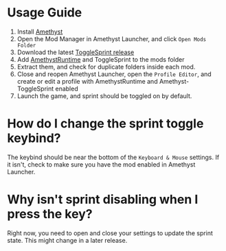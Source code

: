 # Usage Guide
1. Install [Amethyst](https://github.com/FrederoxDev/Amethyst-Launcher)
2. Open the Mod Manager in Amethyst Launcher, and click `Open Mods Folder`
3. Download the latest [ToggleSprint release](https://github.com/KingRocco21/Amethyst-ToggleSprint/releases)
4. Add [AmethystRuntime](https://github.com/FrederoxDev/Amethyst/releases/) and ToggleSprint to the mods folder
5. Extract them, and check for duplicate folders inside each mod.
6. Close and reopen Amethyst Launcher, open the `Profile Editor`, and create or edit a profile with AmethystRuntime and Amethyst-ToggleSprint enabled
7. Launch the game, and sprint should be toggled on by default.

# How do I change the sprint toggle keybind?
The keybind should be near the bottom of the `Keyboard & Mouse` settings. If it isn't, check to make sure you have the mod enabled in Amethyst Launcher.
# Why isn't sprint disabling when I press the key?
Right now, you need to open and close your settings to update the sprint state. This might change in a later release.